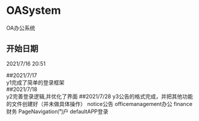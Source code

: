 # OASystem          
 OA办公系统         
## 开始日期         
2021/7/16 20:51     
                    
##2021/7/17         
y1完成了简单的登录框架     
##2021/7/18             
y2完善登录逻辑,并优化了界面 
##2021/7/28
y3公告的格式完成，并把其他功能的文件创建好（并未做具体操作） 
notice公告  officemanagement办公 finance财务 PageNavigation门户 defaultAPP登录 